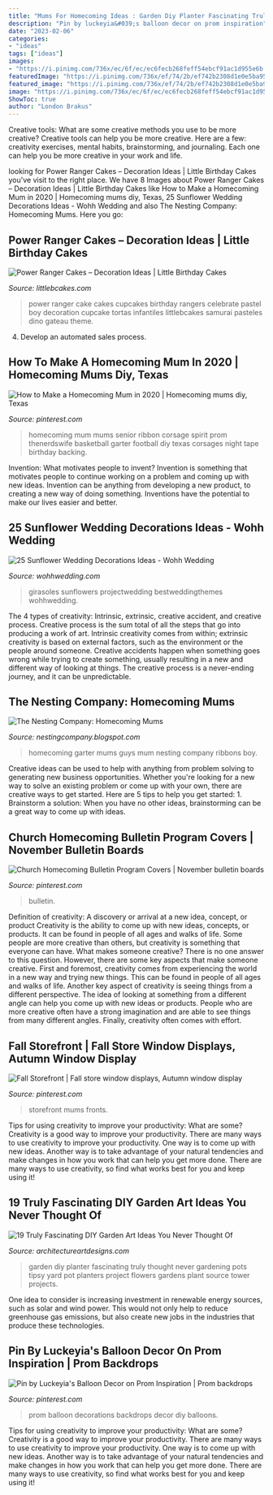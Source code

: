 ```yaml
---
title: "Mums For Homecoming Ideas : Garden Diy Planter Fascinating Truly Thought Never Gardening Pots Tipsy Yard Pot Planters Project Flowers Gardens Plant Source Tower Projects"
description: "Pin by luckeyia&#039;s balloon decor on prom inspiration"
date: "2023-02-06"
categories:
- "ideas"
tags: ["ideas"]
images:
- "https://i.pinimg.com/736x/ec/6f/ec/ec6fecb268feff54ebcf91ac1d955e6b.jpg"
featuredImage: "https://i.pinimg.com/736x/ef/74/2b/ef742b2308d1e0e5ba9597a1755fff18.jpg"
featured_image: "https://i.pinimg.com/736x/ef/74/2b/ef742b2308d1e0e5ba9597a1755fff18.jpg"
image: "https://i.pinimg.com/736x/ec/6f/ec/ec6fecb268feff54ebcf91ac1d955e6b.jpg"
ShowToc: true
author: "London Brakus"
---
```



Creative tools: What are some creative methods you use to be more creative?
Creative tools can help you be more creative. Here are a few: creativity exercises, mental habits, brainstorming, and journaling. Each one can help you be more creative in your work and life.

	

		
looking for Power Ranger Cakes – Decoration Ideas | Little Birthday Cakes you've visit to the right place. We have 8 Images about Power Ranger Cakes – Decoration Ideas | Little Birthday Cakes like How to Make a Homecoming Mum in 2020 | Homecoming mums diy, Texas, 25 Sunflower Wedding Decorations Ideas - Wohh Wedding and also The Nesting Company: Homecoming Mums. Here you go:
		
    
## Power Ranger Cakes – Decoration Ideas | Little Birthday Cakes

<img loading=lazy src="http://www.littlebcakes.com/wp-content/uploads/2014/02/Power-Ranger-Cakes.jpg" onerror="this.onerror=null;this.src='https://tse2.mm.bing.net/th?id=OIP.boN39HizcC8LoYlqcsiB3wHaLG&amp;pid=15.1';" alt="Power Ranger Cakes – Decoration Ideas | Little Birthday Cakes">

_Source: littlebcakes.com_

>power ranger cake cakes cupcakes birthday rangers celebrate pastel boy decoration cupcake tortas infantiles littlebcakes samurai pasteles dino gateau theme. 

	

4. Develop an automated sales process.

    
## How To Make A Homecoming Mum In 2020 | Homecoming Mums Diy, Texas

<img loading=lazy src="https://i.pinimg.com/736x/ef/74/2b/ef742b2308d1e0e5ba9597a1755fff18.jpg" onerror="this.onerror=null;this.src='https://tse4.mm.bing.net/th?id=OIP.j_F9OVUfy1tFXev9ClG8fgHaLH&amp;pid=15.1';" alt="How to Make a Homecoming Mum in 2020 | Homecoming mums diy, Texas">

_Source: pinterest.com_

>homecoming mum mums senior ribbon corsage spirit prom thenerdswife basketball garter football diy texas corsages night tape birthday backing. 

	

Invention: What motivates people to invent?
Invention is something that motivates people to continue working on a problem and coming up with new ideas. Invention can be anything from developing a new product, to creating a new way of doing something. Inventions have the potential to make our lives easier and better.

    
## 25 Sunflower Wedding Decorations Ideas - Wohh Wedding

<img loading=lazy src="https://www.wohhwedding.com/wp-content/uploads/2016/05/Sunflower-Mason-Jar-Wedding-Centerpiece-Decorations-Ideas.jpg" onerror="this.onerror=null;this.src='https://tse3.mm.bing.net/th?id=OIP.PS8Olf0X_BSYB-X9SftMxAHaJ4&amp;pid=15.1';" alt="25 Sunflower Wedding Decorations Ideas - Wohh Wedding">

_Source: wohhwedding.com_

>girasoles sunflowers projectwedding bestweddingthemes wohhwedding. 

	

The 4 types of creativity: Intrinsic, extrinsic, creative accident, and creative process.
Creative process is the sum total of all the steps that go into producing a work of art. Intrinsic creativity comes from within; extrinsic creativity is based on external factors, such as the environment or the people around someone. Creative accidents happen when something goes wrong while trying to create something, usually resulting in a new and different way of looking at things. The creative process is a never-ending journey, and it can be unpredictable.

    
## The Nesting Company: Homecoming Mums

<img loading=lazy src="https://4.bp.blogspot.com/-SbY6Sz9Nzww/TLXo8EnUtNI/AAAAAAAAD20/GoocNiPF9Gc/s640/Garter+for+boy+mum.jpg" onerror="this.onerror=null;this.src='https://tse1.mm.bing.net/th?id=OIP.xyDGYW1toAzovHeUuKHXhAHaFj&amp;pid=15.1';" alt="The Nesting Company: Homecoming Mums">

_Source: nestingcompany.blogspot.com_

>homecoming garter mums guys mum nesting company ribbons boy. 

	

Creative ideas can be used to help with anything from problem solving to generating new business opportunities. Whether you're looking for a new way to solve an existing problem or come up with your own, there are creative ways to get started. Here are 5 tips to help you get started: 1. Brainstorm a solution: When you have no other ideas, brainstorming can be a great way to come up with ideas.

    
## Church Homecoming Bulletin Program Covers | November Bulletin Boards

<img loading=lazy src="https://i.pinimg.com/736x/ec/6f/ec/ec6fecb268feff54ebcf91ac1d955e6b.jpg" onerror="this.onerror=null;this.src='https://tse4.mm.bing.net/th?id=OIP.I6oC_v5HZRAh98sWWYSrXQAAAA&amp;pid=15.1';" alt="Church Homecoming Bulletin Program Covers | November bulletin boards">

_Source: pinterest.com_

>bulletin. 

	

Definition of creativity: A discovery or arrival at a new idea, concept, or product
Creativity is the ability to come up with new ideas, concepts, or products. It can be found in people of all ages and walks of life. Some people are more creative than others, but creativity is something that everyone can have. What makes someone creative? There is no one answer to this question. However, there are some key aspects that make someone creative. First and foremost, creativity comes from experiencing the world in a new way and trying new things. This can be found in people of all ages and walks of life. Another key aspect of creativity is seeing things from a different perspective. The idea of looking at something from a different angle can help you come up with new ideas or products. People who are more creative often have a strong imagination and are able to see things from many different angles. Finally, creativity often comes with effort.

    
## Fall Storefront | Fall Store Window Displays, Autumn Window Display

<img loading=lazy src="https://i.pinimg.com/736x/0c/95/d2/0c95d2da8ff13cba04b857c947b40b1b.jpg" onerror="this.onerror=null;this.src='https://tse2.mm.bing.net/th?id=OIP.HmHBIraYvhF6SQTCXQmuZAHaLH&amp;pid=15.1';" alt="Fall Storefront | Fall store window displays, Autumn window display">

_Source: pinterest.com_

>storefront mums fronts. 

	

Tips for using creativity to improve your productivity: What are some?
Creativity is a good way to improve your productivity. There are many ways to use creativity to improve your productivity. One way is to come up with new ideas. Another way is to take advantage of your natural tendencies and make changes in how you work that can help you get more done. There are many ways to use creativity, so find what works best for you and keep using it!

    
## 19 Truly Fascinating DIY Garden Art Ideas You Never Thought Of

<img loading=lazy src="http://www.architectureartdesigns.com/wp-content/uploads/2015/09/1550.jpg" onerror="this.onerror=null;this.src='https://tse4.mm.bing.net/th?id=OIP.FBjZTQyX6WwBceTL2B0flQHaMg&amp;pid=15.1';" alt="19 Truly Fascinating DIY Garden Art Ideas You Never Thought Of">

_Source: architectureartdesigns.com_

>garden diy planter fascinating truly thought never gardening pots tipsy yard pot planters project flowers gardens plant source tower projects. 

	

One idea to consider is increasing investment in renewable energy sources, such as solar and wind power. This would not only help to reduce greenhouse gas emissions, but also create new jobs in the industries that produce these technologies.

    
## Pin By Luckeyia&#039;s Balloon Decor On Prom Inspiration | Prom Backdrops

<img loading=lazy src="https://i.pinimg.com/736x/0b/74/27/0b7427a56a4f77a0b794c55ece59db8b.jpg" onerror="this.onerror=null;this.src='https://tse2.mm.bing.net/th?id=OIP.u-MHzOsj7562A7uiU9W2twHaNL&amp;pid=15.1';" alt="Pin by Luckeyia&#039;s Balloon Decor on Prom Inspiration | Prom backdrops">

_Source: pinterest.com_

>prom balloon decorations backdrops decor diy balloons. 

	

Tips for using creativity to improve your productivity: What are some?
Creativity is a good way to improve your productivity. There are many ways to use creativity to improve your productivity. One way is to come up with new ideas. Another way is to take advantage of your natural tendencies and make changes in how you work that can help you get more done. There are many ways to use creativity, so find what works best for you and keep using it!

